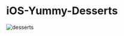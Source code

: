 # iOS-Yummy-Desserts

![desserts](https://cloud.githubusercontent.com/assets/11006814/18235117/5355bafc-7349-11e6-902e-b2c7e22f77a2.jpg)


